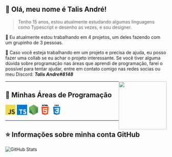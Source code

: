 ## 💜 Olá, meu nome é <strong>Talis André!</strong>

> Tenho 15 anos, estou atualmente estudando algumas linguagens como Typescript e desenho as vezes, e sou designer.

🔭 Eu atualmente estou trabalhando em 4 projetos, um deles fazendo com um grupinho de 3 pessoas.

💬 Caso você esteja trabalhando em um projeto e precisa de ajuda, eu posso fazer uma collab se eu achar o projeto interessante. Se você tiver alguma dúvida sobre programação nas áreas que aprendi de programação, farei o possível para tentar ajudar, entre em contato comigo nas redes socias ou meu Discord: _**Talis Andre#8148**_

<img align="right"  height="150" width="150" src="https://im2.ezgif.com/tmp/ezgif-2-6b5f445ff6a4.gif">

----

## 🚀 Minhas Áreas de Programação

<code><img height="32" src="https://raw.githubusercontent.com/github/explore/80688e429a7d4ef2fca1e82350fe8e3517d3494d/topics/javascript/javascript.png" alt="Javascript"/></code>
<code><img height="32" src="https://raw.githubusercontent.com/github/explore/80688e429a7d4ef2fca1e82350fe8e3517d3494d/topics/typescript/typescript.png" alt="Typescript"/></code>
<code><img height="32" src="https://raw.githubusercontent.com/github/explore/80688e429a7d4ef2fca1e82350fe8e3517d3494d/topics/nodejs/nodejs.png" alt="Nodejs"/></code>
<code><img height="32" src="https://raw.githubusercontent.com/github/explore/80688e429a7d4ef2fca1e82350fe8e3517d3494d/topics/html/html.png" alt="HTML5"/></code>
<code><img height="32" src="https://raw.githubusercontent.com/github/explore/80688e429a7d4ef2fca1e82350fe8e3517d3494d/topics/css/css.png" alt="CSS"/></code>

---

## ⭐ Informações sobre minha conta GitHub
![GitHub Stats](https://github-readme-stats.vercel.app/api?username=talisandre&show_icons=true&theme=gotham&include_all_commits=true&count_private=true)
